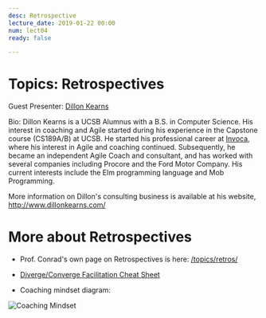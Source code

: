 ```yaml
---
desc: Retrospective
lecture_date: 2019-01-22 00:00
num: lect04
ready: false

---
```


# Topics: Retrospectives

Guest Presenter: [Dillon Kearns](http://www.dillonkearns.com/)

Bio: Dillon Kearns is a UCSB Alumnus with a B.S. in Computer Science.   His interest in coaching and Agile started during his experience in the Capstone course (CS189A/B) at UCSB.   He started his professional career at [Invoca](https://www.invoca.com/company/careers/), where his interest in Agile and coaching continued.  Subsequently, he became an independent Agile Coach and consultant, and has worked with several companies including Procore and the Ford Motor Company.  His current interests include the Elm programming language and Mob Programming.

More information on Dillon's consulting business is available at his website, <http://www.dillonkearns.com/>

# More about Retrospectives

- Prof. Conrad's own page on Retrospectives is here: [/topics/retros/](https://ucsb-cs48.github.io/topics/retros/)

- [Diverge/Converge Facilitation Cheat Sheet](https://app.box.com/s/hx067mevo20i0rv2r2zspua9eyk2r4wn)

- Coaching mindset diagram:

![Coaching Mindset](https://image.slidesharecdn.com/shoshanaallice-110321033110-phpapp01/95/coaching-for-engagement-6-728.jpg?cb=1300678812)
